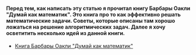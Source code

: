 #### Перед тем, как написать эту статью я прочитал книгу Барбары Оакли "Думай как математик". Это книга про то как эффективно решать математические задачи. Советы, которые описаны там хорошо ложаться на решение алгоритмических задач. Далее я хочу осветитить несколько идей из данной книги.

- [Книга Барбары Оакли "Думай как математик"](https://books.yandex.ru/books/v4PhgxOJ)
